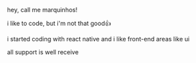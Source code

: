 hey, call me marquinhos!

i like to code, but i'm not that good👍

i started coding with react native and i like front-end areas like ui

all support is well receive

<!---
marquinhosjpg/marquinhosjpg is a ✨ special ✨ repository because its `README.md` (this file) appears on your GitHub profile.
You can click the Preview link to take a look at your changes.
--->
